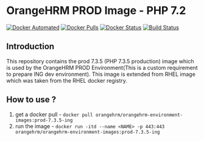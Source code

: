 # OrangeHRM PROD Image - PHP 7.2
[![Docker Automated](https://img.shields.io/docker/automated/orangehrm/orangehrm-environment-images.svg)](https://hub.docker.com/r/orangehrm/orangehrm-environment-images/) [![Docker Pulls](https://img.shields.io/docker/pulls/orangehrm/orangehrm-environment-images.svg)](https://hub.docker.com/r/orangehrm/orangehrm-environment-images/) [![Docker Status](https://img.shields.io/docker/build/orangehrm/orangehrm-environment-images.svg)](https://hub.docker.com/r/orangehrm/orangehrm-environment-images/) [![Build Status](https://travis-ci.org/orangehrm/orangehrm-prod-environment.svg?branch=php-7.2)](https://travis-ci.org/orangehrm/orangehrm-prod-environment)

## Introduction

This repository contains the prod 7.3.5 (PHP 7.3.5 production) image which is used by the OrangeHRM PROD Environment(This is a custom requirement to prepare ING dev environment). This image is extended from RHEL image which was taken from the RHEL docker registry.
## How to use ?

1. get a docker pull - `docker pull orangehrm/orangehrm-environment-images:prod-7.3.5-ing` 
2. run the image - `docker run -itd --name <NAME> -p 443:443 orangehrm/orangehrm-environment-images:prod-7.3.5-ing`